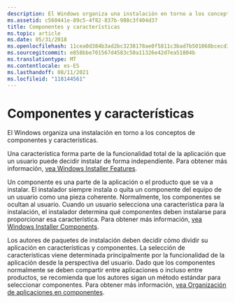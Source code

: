 ```yaml
---
description: El Windows organiza una instalación en torno a los conceptos de componentes y características.
ms.assetid: c560441e-89c5-4f82-837b-988c3f404d37
title: Componentes y características
ms.topic: article
ms.date: 05/31/2018
ms.openlocfilehash: 11cea0d384b3ad2bc3238178ae0f5811c3bad7b501068bcecd35d4c5b36d922a
ms.sourcegitcommit: e858bbe701567d4583c50a11326e42d7ea51804b
ms.translationtype: MT
ms.contentlocale: es-ES
ms.lasthandoff: 08/11/2021
ms.locfileid: "118144561"
---
```

# <a name="components-and-features"></a>Componentes y características

El Windows organiza una instalación en torno a los conceptos de componentes y características.

Una característica forma parte de la funcionalidad total de la aplicación que un usuario puede decidir instalar de forma independiente. Para obtener más información, [vea Windows Installer Features](windows-installer-features.md).

Un componente es una parte de la aplicación o el producto que se va a instalar. El instalador siempre instala o quita un componente del equipo de un usuario como una pieza coherente. Normalmente, los componentes se ocultan al usuario. Cuando un usuario selecciona una característica para la instalación, el instalador determina qué componentes deben instalarse para proporcionar esa característica. Para obtener más información, [vea Windows Installer Components](windows-installer-components.md).

Los autores de paquetes de instalación deben decidir cómo dividir su aplicación en características y componentes. La selección de características viene determinada principalmente por la funcionalidad de la aplicación desde la perspectiva del usuario. Dado que los componentes normalmente se deben compartir entre aplicaciones o incluso entre productos, se recomienda que los autores sigan un método estándar para seleccionar componentes. Para obtener más información, [vea Organización de aplicaciones en componentes](organizing-applications-into-components.md).

 

 



